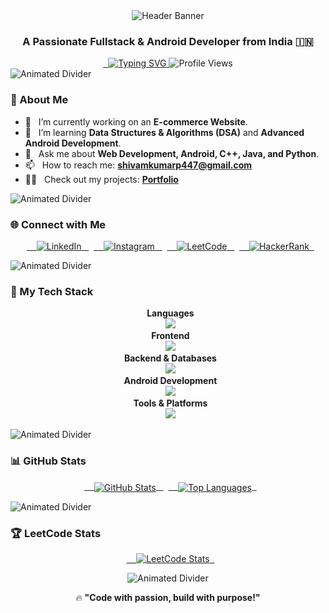 <div align="center">

<img src="https://capsule-render.vercel.app/api?type=waving&color=gradient&height=250&section=header&text=Shivam%20Pandey&fontSize=70&fontAlignY=38&animation=fadeIn" alt="Header Banner"/>

### A Passionate Fullstack & Android Developer from India 🇮🇳

<a href="https://github.com/storm309">
  <img src="https://readme-typing-svg.herokuapp.com?font=Poppins&size=22&color=00BFFF&center=true&vCenter=true&width=500&lines=Fullstack+Developer;Android+Developer;Always+learning+new+things;Let's+build+something+amazing!" alt="Typing SVG">
</a>

<img src="https://komarev.com/ghpvc/?username=storm309&style=flat-square&color=blueviolet" alt="Profile Views"/>

</div>

<img src="https://raw.githubusercontent.com/trinib/trinib/main/assets/images/line-separator.gif" alt="Animated Divider">

### 📝 About Me

- 🔭 &nbsp; I’m currently working on an **E-commerce Website**.
- 🌱 &nbsp; I’m learning **Data Structures & Algorithms (DSA)** and **Advanced Android Development**.
- 💬 &nbsp; Ask me about **Web Development, Android, C++, Java, and Python**.
- 📫 &nbsp; How to reach me: **shivamkumarp447@gmail.com**
- 👨‍💻 &nbsp; Check out my projects: <a href="https://shivam-portfolio-kohl.vercel.app" target="_blank">**Portfolio**</a>

<img src="https://raw.githubusercontent.com/trinib/trinib/main/assets/images/line-separator.gif" alt="Animated Divider">

### 🌐 Connect with Me

<p align="center">
  <a href="https://www.linkedin.com/in/pandey--shivam/" target="_blank">
    <img src="https://img.shields.io/badge/LinkedIn-0A66C2?style=for-the-badge&logo=linkedin&logoColor=white" alt="LinkedIn">
  </a>
  <a href="https://www.instagram.com/shivam_storm7/" target="_blank">
    <img src="https://img.shields.io/badge/Instagram-E4405F?style=for-the-badge&logo=instagram&logoColor=white" alt="Instagram">
  </a>
  <a href="https://leetcode.com/shivam_2233/" target="_blank">
    <img src="https://img.shields.io/badge/LeetCode-FFA116?style=for-the-badge&logo=leetcode&logoColor=white" alt="LeetCode">
  </a>
  <a href="https://www.hackerrank.com/profile/shivamkumarp447" target="_blank">
    <img src="https://img.shields.io/badge/HackerRank-2EC866?style=for-the-badge&logo=hackerrank&logoColor=white" alt="HackerRank">
  </a>
</p>

<img src="https://raw.githubusercontent.com/trinib/trinib/main/assets/images/line-separator.gif" alt="Animated Divider">

### 🚀 My Tech Stack

<p align="center">
  <strong>Languages</strong><br>
  <img src="https://skillicons.dev/icons?i=c,cpp,java,python,js,html,css,kotlin&theme=light" /><br>
  <strong>Frontend</strong><br>
  <img src="https://skillicons.dev/icons?i=react,redux,nextjs,tailwind,bootstrap,materialui&theme=light" /><br>
  <strong>Backend & Databases</strong><br>
  <img src="https://skillicons.dev/icons?i=nodejs,express,php,mysql,mongodb,firebase&theme=light" /><br>
  <strong>Android Development</strong><br>
  <img src="https://skillicons.dev/icons?i=androidstudio,firebase,kotlin&theme=light" /><br>
  <strong>Tools & Platforms</strong><br>
  <img src="https://skillicons.dev/icons?i=git,github,vscode,postman,figma,vercel&theme=light" />
</p>

<img src="https://raw.githubusercontent.com/trinib/trinib/main/assets/images/line-separator.gif" alt="Animated Divider">

### 📊 GitHub Stats

<p align="center">
  <a href="https://github.com/anuraghazra/github-readme-stats">
    <img align="center" src="https://github-readme-stats.vercel.app/api?username=storm309&show_icons=true&theme=tokyonight&hide_border=true&count_private=true" alt="GitHub Stats"/>
  </a>
  <a href="https://github.com/anuraghazra/github-readme-stats">
    <img align="center" src="https://github-readme-stats.vercel.app/api/top-langs/?username=storm309&layout=compact&theme=tokyonight&hide_border=true" alt="Top Languages"/>
  </a>
</p>

<img src="https://raw.githubusercontent.com/trinib/trinib/main/assets/images/line-separator.gif" alt="Animated Divider">

### 🏆 LeetCode Stats

<p align="center">
  <a href="https://leetcode.com/shivam_2233/">
    <img src="https://leetcard.jacoblin.cool/shivam_2233?theme=dark&font=Poppins" alt="LeetCode Stats">
  </a>
</p>

<div align="center">

<img src="https://raw.githubusercontent.com/trinib/trinib/main/assets/images/line-separator.gif" alt="Animated Divider">

🔥 **"Code with passion, build with purpose!"**

</div>
